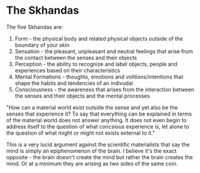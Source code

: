 # The Skhandas

The five Skhandas are:

1. Form - the physical body and related physical objects outside of the boundary of your skin
2. Sensation - the pleasant, unpleasant and neutral feelings that arise from the contact between the senses and their objects
3. Perception - the ability to recognize and label objects, people and experiences based on their characteristics
4. Mental Formations - thoughts, emotions and volitions/intentions that shape the habits and tendencies of an indivudal
5. Consciousness - the awareness that arises from the interaction between the senses and their objects and the mental processes

"How can a material world exist outside the sense and yet also be the senses that experience it? To say that everything can be explained in terms of the material world does not answer anything. It does not even begin to address itself to the question of what concsious experience is, let alone to the question of what might or might not exists external to it."

This is a very lucid argument against the scientific materialists that say the mind is simply an epiphenomenon of the brain. I believe it's the exact opposite - the brain doesn't create the mind but rather the brain creates the mind. Or at a minimum they are arising as two sides of the same coin.
